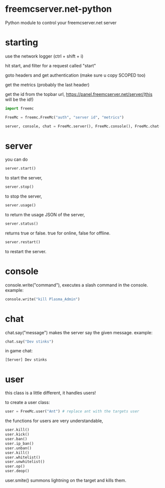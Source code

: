# freemcserver.net-python
Python module to control your freemcserver.net server




# starting

use the network logger (ctrl + shift + i)

hit start, and filter for a request called "start"

goto headers and get authentication (make sure u copy SCOPED too)

get the metrics (probably the last header)

get the id from the topbar url,  https://panel.freemcserver.net/server/(this will be the id!)

```py
import freemc

FreeMc = freemc.FreeMc("auth", "server id", "metrics")

server, console, chat = FreeMc.server(), FreeMc.console(), FreeMc.chat()
```




# server

you can do
```py
server.start()
```
to start the server,

```py
server.stop()
```
to stop the server,

```py
server.usage()
```
to return the usage JSON of the server,

```py
server.status()
```
returns true or false. true for online, false for offline.

```py
server.restart()
```
to restart the server.


# console

console.write("command"), executes a slash command in the console.
example:
```py
console.write("kill Plasma_Admin")
```

# chat

chat.say("message") makes the server say the given message.
example:
```py
chat.say("Dev stinks")
```
in game chat:
```
[Server] Dev stinks
```

# user
this class is a little different, it handles users!

to create a user class:
```py
user = FreeMc.user("Ant") # replace ant with the targets user
```

the functions for users are very understandable,
```py
user.kill()
user.kick()
user.ban()
user.ip_ban()
user.unban()
user.kill()
user.whitelist()
user.unwhitelist()
user.op()
user.deop()
```
user.smite() summons lightning on the target and kills them.

